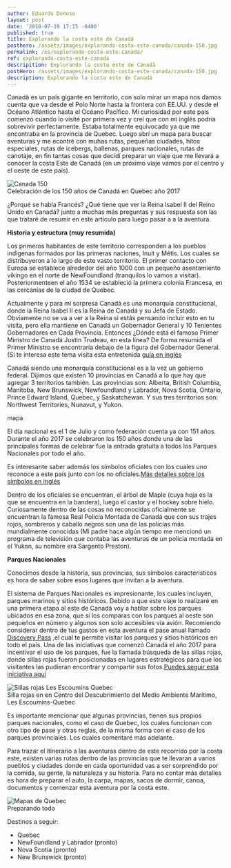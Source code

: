 ```yaml
---
author: Eduardo Donoso
layout: post
date: '2018-07-19 17:15 -0400'
published: true
title: Explorando la costa este de Canadá
posthero: /assets/images/explorando-costa-este-canada/canada-150.jpg
permalink: /es/explorando-costa-este-canada/
ref: explorando-costa-este-canada
descripition: Explorando la costa este de Canadá
postHero: /assets/images/explorando-costa-este-canada/canada-150.jpg
description: Explorando la costa este de Canadá
---
```


Canadá es un país gigante en territorio, con solo mirar un mapa nos damos cuenta que va desde el Polo Norte hasta la frontera con EE.UU. y desde el Océano Atlántico hasta el Océano Pacífico. Mi curiosidad por este país comenzó cuando lo visité por primera vez y creí que con mi inglés podría sobrevivir perfectamente. Estaba totalmente equivocado ya que me encontraba en la provincia de Quebec. Luego abrí un mapa para buscar aventuras y me econtré con muhas rutas, pequeñas ciudades, hitos especiales, rutas de icebergs, ballenas, parques nacionales, rutas de canotaje, en fin tantas cosas que decidí preparar un viaje que me llevará a conocer la costa Este de Canadá (en un próximo viaje vamos por el centro y el oeste de este país).

<img src="/assets/images/explorando-costa-este-canada/canada-150.jpg" alt="Canada 150">
<div class="caption">Celebración de los 150 años de Canadá en Quebec año 2017</div>

¿Porqué se habla Francés? ¿Qué tiene que ver la Reina Isabel II del Reino Unido en Canadá? junto a muchas más preguntas y sus respuesta son las que trataré de resumir en este artículo para luego pasar a a la aventura.

**Historia y estructura (muy resumida)**

Los primeros habitantes de este territorio corresponden a los pueblos indígenas formados por las primeras naciones, Inuit y Métis. Los cuales se distribuyeron a lo largo de este vasto territorio. El primer contacto con Europa se establece alrededor del año 1000 con un pequeño asentamiento vikingo en el norte de NewFoundland (tranquilos lo vamos a visitar). Posteriormenteen el año 1534 se estableció la primera colonia Francesa, en las cercanías de la ciudad de Quebec.

Actualmente y para mi sorpresa Canadá es una monarquía constitucional, donde la Reina Isabel II es la Reina de Canadá y su Jefa de Estado. Obviamente no se va a ver a la Reina si estás pensando incluir esto en tu visita, pero ella mantiene en Canadá un Gobernador General y 10 Tenientes Gobernadores en Cada Provincia.
Entonces ¿Dónde está el famoso Primer Ministro de Canadá Justin Trudeau, en esta línea?  De forma resumida el Primer Ministro se encontraría debajo de la figura del Gobernador General. (Si te interesa este tema visita esta entretenida <a href="https://bdp.parl.ca/About/Parliament/senatoreugeneforsey/inside_view/puzzle-e.html" title="guía en inglés" target="_blank">guía en inglés</a>

Canadá siendo una monarquía constitucional es a la vez un gobierno federal. Dijimos que existen 10 provincias en Canadá a lo que hay que agregar 3 territorios también. Las provincias son: Alberta, British Columbia, Manitoba, New Brunswick, Newfoundland y Labrador, Nova Scotia, Ontario, Prince Edward Island, Quebec, y Saskatchewan. Y sus tres territorios son: Northwest Territories, Nunavut, y Yukon.

mapa

El día nacional es el 1 de Julio y como federación cuenta ya con 151 años. Durante el año 2017 se celebraron los 150 años donde una de las principales formas de celebrar fue la entrada gratuita a todos los Parques Nacionales por todo el año.

Es interesante saber además los símbolos oficiales con los cuales uno reconoce a este país junto con los no oficiales.<a href="http://publications.gc.ca/collections/collection_2016/pch/S2-211-2002-1-eng.pdf" title="Más detalles sobre los símbolos en inglés" target="_blank">Más detalles sobre los símbolos en inglés</a>

Dentro de los oficiales se encuentran, el árbol de Maple (cuya hoja es la que se encuentra en la bandera), luego el castor y el hockey sobre hielo. Curiosamente dentro de las cosas no reconocidas oficialmente se encuentran la famosa Real Policía Montada de Canadá que con sus trajes rojos, sombreros y caballo negros son una de las policías más mundialmente conocidas (Mi padre hace algún tiempo me mencionó un programa de televisión que contaba las aventuras de un policía montada en el Yukon, su nombre era Sargento Preston).

**Parques Nacionales**

Conocimos desde la historia, sus provincias, sus símbolos característicos es hora de saber sobre esos lugares que invitan a la aventura.

El sistema de Parques Nacionales es impresionante, los cuales incluyen, parques marinos y sitios históricos. Debido a que este viaje lo realizaré en una primera etapa al este de Canadá voy a hablar sobre los parques ubicados en esa zona, que si los comparas con los parques al oeste son pequeños en número y algunos son solo accesibles vía avión.
Recomiendo considerar dentro de tus gastos en esta aventura el pase anual llamado <a href="https://www.pc.gc.ca/en/voyage-travel/admission" title="Discovery Pass" target="_blank">Discovery Pass</a> ,el cual te permite visitar los parques y sitios históricos en todo el país. Una de las iniciativas que comenzó Canadá el año 2017 para incentivar el uso de los parques, fue la llamada búsqueda de las sillas rojas, donde sillas rojas fueron posicionadas en lugares estratégicos para que los visitantes las pudieran encontrar y compartir sus fotos.<a href="https://www.pc.gc.ca/en/voyage-travel/chaises-chairs" title="Puedes seguir esta iniciativa aquí" target="_blank">Puedes seguir esta iniciativa aquí</a>

<img src="/assets/images/explorando-costa-este-canada/3.jpg" alt="Sillas rojas Les Escoumins Quebec">
<div class="caption">Silla rojas en en Centro del Descubrimiento del Medio Ambiente Marítimo, Les Escoumins-Quebec</div>

Es importante mencionar que algunas provincias, tienen sus propios parques nacionales, como el caso de Quebec, los cuales funcionan con otro tipo de pase y otras reglas, de la misma forma con el caso de los parques provinciales. Los cuales comentaré más adelante.

Para trazar el itinerario a las aventuras dentro de este recorrido por la costa este, existen varias rutas dentro de las provincias que te llevaran a varios pueblos y ciudades donde en cada oportunidad vas a ser sorprendido por la comida, su gente, la naturaleza y su historia.
Para no contar más detalles es hora de preparar el auto, la carpa, mapas, sacos de dormir, canoa, documentos y comenzar esta aventura por la costa este.

<img src="/assets/images/explorando-costa-este-canada/mapas-quebec.jpg" alt="Mapas de Quebec">
<div class="caption">Preparando todo</div>

Destinos a seguir:
- Quebec
- NewFoundland y Labrador (pronto)
- Nova Scotia (pronto)
- New Brunswick (pronto)
